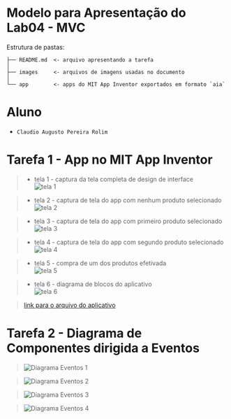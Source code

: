 # Modelo para Apresentação do Lab04 - MVC

Estrutura de pastas:

~~~
├── README.md  <- arquivo apresentando a tarefa
│
├── images     <- arquivos de imagens usadas no documento
│
└── app        <- apps do MIT App Inventor exportados em formato `aia`
~~~

# Aluno
* `Claudio Augusto Pereira Rolim`

# Tarefa 1 - App no MIT App Inventor

> * tela 1 - captura da tela completa de design de interface \
> ![tela 1](images/tela1.png) 

> * tela 2 - captura de tela do app com nenhum produto selecionado \
> ![tela 2](images/tela2.png) 

> * tela 3 - captura de tela do app com primeiro produto selecionado \
> ![tela 3](images/tela3.png) 

> * tela 4 - captura de tela do app com segundo produto selecionado \
> ![tela 4](images/tela4.png) 

> * tela 5 - compra de um dos produtos efetivada \
> ![tela 5](images/tela5.png) 

> * tela 6 - diagrama de blocos do aplicativo \
> ![tela 6](images/tela6.png) 

> 

> [link para o arquivo do aplicativo](app/Tarefa1.aia) 

# Tarefa 2 - Diagrama de Componentes dirigida a Eventos

>
> ![Diagrama Eventos 1](images/mit-app-inventor-events1.png)

> ![Diagrama Eventos 2](images/mit-app-inventor-events2.png)

> ![Diagrama Eventos 3](images/mit-app-inventor-events3.png)

> ![Diagrama Eventos 4](images/mit-app-inventor-events4.png)
